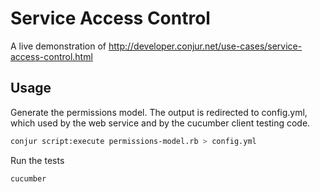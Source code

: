 Service Access Control
======================

A live demonstration of http://developer.conjur.net/use-cases/service-access-control.html

Usage
-----

Generate the permissions model. The output is redirected to config.yml, which used by the web service and by the 
cucumber client testing code.

```bash
conjur script:execute permissions-model.rb > config.yml
```

Run the tests

```bash
cucumber
```
